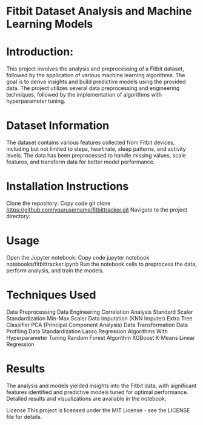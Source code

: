 # Fitbit Dataset Analysis and Machine Learning Models

# Introduction:
This project involves the analysis and preprocessing of a Fitbit dataset, followed by the application of various machine learning algorithms. The goal is to derive insights and build predictive models using the provided data. The project utilizes several data preprocessing and engineering techniques, followed by the implementation of algorithms with hyperparameter tuning.

# Dataset Information
The dataset contains various features collected from Fitbit devices, including but not limited to steps, heart rate, sleep patterns, and activity levels. The data has been preprocessed to handle missing values, scale features, and transform data for better model performance.

# Installation Instructions
Clone the repository:
Copy code
git clone https://github.com/yourusername/fitbittracker.git
Navigate to the project directory:
# Usage
Open the Jupyter notebook:
Copy code
jupyter notebook notebooks/fitbittracker.ipynb
Run the notebook cells to preprocess the data, perform analysis, and train the models.
# Techniques Used
Data Preprocessing
Data Engineering
Correlation Analysis
Standard Scaler
Standardization
Min-Max Scaler
Data Imputation (KNN Imputer)
Extra Tree Classifier
PCA (Principal Component Analysis)
Data Transformation
Data Profiling
Data Standardization
Lasso Regression
Algorithms With Hyperparameter Tuning
Random Forest Algorithm
XGBoost
K-Means
Linear Regression
# Results
The analysis and models yielded insights into the Fitbit data, with significant features identified and predictive models tuned for optimal performance. Detailed results and visualizations are available in the notebook.

License
This project is licensed under the MIT License - see the LICENSE file for details.
